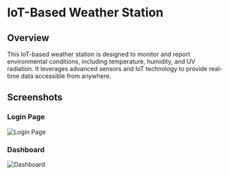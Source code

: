 # IoT-Based Weather Station
## Overview
This IoT-based weather station is designed to monitor and report environmental conditions, including temperature, humidity, and UV radiation. It leverages advanced sensors and IoT technology to provide real-time data accessible from anywhere.
## Screenshots
### Login Page
![Login Page](https://github.com/user-attachments/assets/af2e5968-8ebe-48f8-823a-45b192e1a5ca)

### Dashboard
![Dashboard](https://github.com/user-attachments/assets/d1b7bab2-f95b-4647-bec7-7805ada7add2)

